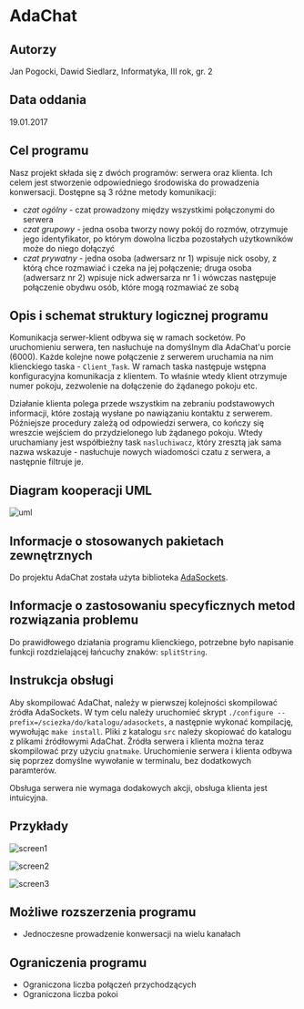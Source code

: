 # AdaChat

## Autorzy

Jan Pogocki, Dawid Siedlarz, Informatyka, III rok, gr. 2

## Data oddania

19.01.2017

## Cel programu

Nasz projekt składa się z dwóch programów: serwera oraz klienta. Ich celem jest stworzenie odpowiedniego środowiska do prowadzenia konwersacji. Dostępne są 3 różne metody komunikacji:
- *czat ogólny* - czat prowadzony między wszystkimi połączonymi do serwera
- *czat grupowy* - jedna osoba tworzy nowy pokój do rozmów, otrzymuje jego identyfikator, po którym dowolna liczba pozostałych użytkowników może do niego dołączyć
- *czat prywatny* - jedna osoba (adwersarz nr 1) wpisuje nick osoby, z którą chce rozmawiać i czeka na jej połączenie; druga osoba (adwersarz nr 2) wpisuje nick adwersarza nr 1 i wówczas następuje połączenie obydwu osób, które mogą rozmawiać ze sobą

## Opis i schemat struktury logicznej programu

Komunikacja serwer-klient odbywa się w ramach socketów. Po uruchomieniu serwera, ten nasłuchuje na domyślnym dla AdaChat'u porcie (6000). Każde kolejne nowe połączenie z serwerem uruchamia na nim klienckiego taska - `Client_Task`. W ramach taska następuje wstępna konfiguracyjna komunikacja z klientem. To właśnie wtedy klient otrzymuje numer pokoju, zezwolenie na dołączenie do żądanego pokoju etc.

Działanie klienta polega przede wszystkim na zebraniu podstawowych informacji, które zostają wysłane po nawiązaniu kontaktu z serwerem. Późniejsze procedury zależą od odpowiedzi serwera, co kończy się wreszcie wejściem do przydzielonego lub żądanego pokoju. Wtedy uruchamiany jest współbieżny task `nasluchiwacz`, który zresztą jak sama nazwa wskazuje - nasłuchuje nowych wiadomości czatu z serwera, a następnie filtruje je.

## Diagram kooperacji UML

![uml](https://github.com/janpogocki/AdaChat/img/adachat_uml.png "uml")

## Informacje o stosowanych pakietach zewnętrznych

Do projektu AdaChat została użyta biblioteka [AdaSockets](https://www.rfc1149.net/devel/adasockets.html).

## Informacje o zastosowaniu specyficznych metod rozwiązania problemu

Do prawidłowego działania programu klienckiego, potrzebne było napisanie funkcji rozdzielającej łańcuchy znaków: `splitString`.

## Instrukcja obsługi

Aby skompilować AdaChat, należy w pierwszej kolejności skompilować źródła AdaSockets. W tym celu należy uruchomieć skrypt `./configure --prefix=/sciezka/do/katalogu/adasockets`, a następnie wykonać kompilację, wywołując `make install`. Pliki z katalogu `src` należy skopiować do katalogu z plikami źródłowymi AdaChat. Źródła serwera i klienta można teraz skompilować przy użyciu `gnatmake`. Uruchomienie serwera i klienta odbywa się poprzez domyślne wywołanie w terminalu, bez dodatkowych paramterów.

Obsługa serwera nie wymaga dodakowych akcji, obsługa klienta jest intuicyjna.

## Przykłady

![screen1](https://github.com/janpogocki/AdaChat/img/adachat_s1.png "screen1")

![screen2](https://github.com/janpogocki/AdaChat/img/adachat_s2.png "screen2")

![screen3](https://github.com/janpogocki/AdaChat/img/adachat_s2.png "screen2")

## Możliwe rozszerzenia programu

- Jednoczesne prowadzenie konwersacji na wielu kanałach

## Ograniczenia programu

- Ograniczona liczba połączeń przychodzących
- Ograniczona liczba pokoi